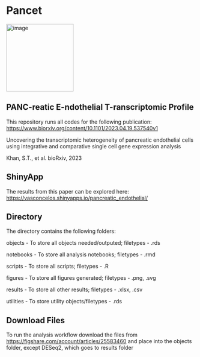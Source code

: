 # Pancet
<img width="179" alt="image" src="https://github.com/Safwat08/pancet/assets/55861735/01bbc46e-fc1f-4952-a4ee-aad4cb423161">

## PANC-reatic E-ndothelial T-ranscriptomic Profile 
This repository runs all codes for the following publication:
https://www.biorxiv.org/content/10.1101/2023.04.19.537540v1

Uncovering the transcriptomic heterogeneity of pancreatic endothelial cells using integrative and comparative single cell gene expression analysis

Khan, S.T., et al. bioRxiv, 2023

## ShinyApp
The results from this paper can be explored here: https://vasconcelos.shinyapps.io/pancreatic_endothelial/

## Directory
The directory contains the following folders:

objects - To store all objects needed/outputed; filetypes - .rds

notebooks - To store all analysis notebooks; filetypes - .rmd

scripts - To store all scripts; filetypes - .R

figures - To store all figures generated; filetypes - .png, .svg

results - To store all other results; filetypes - .xlsx, .csv

utilities - To store utility objects/filetypes - .rds

## Download Files
To run the analysis workflow download the files from https://figshare.com/account/articles/25583460 and place into the objects folder, except DESeq2, which goes to results folder



